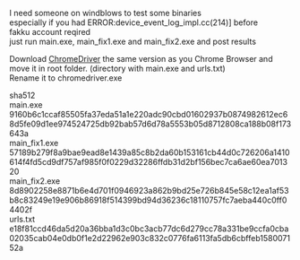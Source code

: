 I need someone on windblows to test some binaries  
especially if you had ERROR:device_event_log_impl.cc(214)] before  
fakku account reqired  
just run main.exe, main_fix1.exe and main_fix2.exe and post results

Download [ChromeDriver](https://chromedriver.chromium.org/downloads) the same version as you Chrome Browser and move it in root folder. (directory with main.exe and urls.txt)  
Rename it to chromedriver.exe

sha512   
main.exe  
9160b6c1ccaf85505fa37eda51a1e220adc90cbd01602937b0874982612ec68d5fe09d1ee974524725db92bab57d6d78a5553b05d8712808ca188b08f173643a  
main_fix1.exe  
57189b279f8a9bae9ead8e1439a85c8b2da60b153161cb44d0c726206a1410614f4fd5cd9df757af985f0f0229d32286ffdb31d2bf156bec7ca6ae60ea701320  
main_fix2.exe  
8d8902258e8871b6e4d701f0946923a862b9bd25e726b845e58c12ea1af53b8c83249e19e906b86918f514399bd94d36236c18110757fc7aeba440c0ff04402f  
urls.txt  
e18f81ccd46da5d20a36bba1d3c0bc3acb77dc6d279cc78a331be9ccfa0cba02035cab04e0db0f1e2d22962e903c832c0776fa6113fa5db6cbffeb158007152a

